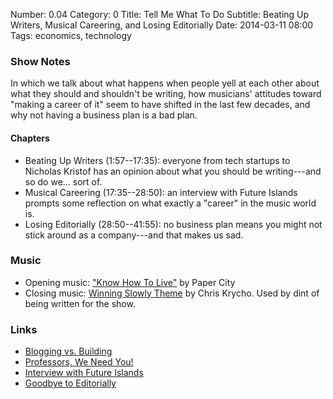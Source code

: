Number: 0.04
Category: 0
Title: Tell Me What To Do
Subtitle: Beating Up Writers, Musical Careering, and Losing Editorially
Date: 2014-03-11 08:00
Tags: economics, technology

### Show Notes

In which we talk about what happens when people yell at each other about what
they should and shouldn't be writing, how musicians' attitudes toward "making a
career of it" seem to have shifted in the last few decades, and why not having a
business plan is a bad plan.

#### Chapters

  - Beating Up Writers (1:57--17:35): everyone from tech startups to Nicholas
    Kristof has an opinion about what you should be writing---and so do we...
    sort of.
  - Musical Careering (17:35--28:50): an interview with Future Islands prompts
    some reflection on what exactly a "career" in the music world is.
  - Losing Editorially (28:50--41:55): no business plan means you might not
    stick around as a company---and that makes us sad.

### Music

  - Opening music: ["Know How To Live"](http://papercitymusic.bandcamp.com/track/know-how-to-live) 
    by Paper City
  - Closing music: [Winning Slowly Theme](https://soundcloud.com/chriskrycho/winning-slowly) 
    by Chris Krycho. Used by dint of being written for the show.

### Links

  - [Blogging vs. Building](https://medium.com/on-startups/bc6893bb5cd5)
  - [Professors, We Need You!](http://www.nytimes.com/2014/02/16/opinion/sunday/kristof-professors-we-need-you.html)
  - [Interview with Future Islands](http://pitchfork.com/features/update/9315-future-islands/)
  - [Goodbye to Editorially](http://stet.editorially.com/articles/goodbye/)